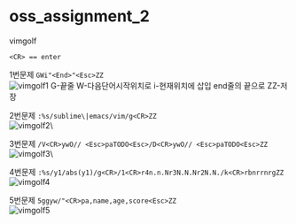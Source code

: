 # oss_assignment_2
vimgolf

`<CR> == enter`


1번문제
`GWi"<End>"<Esc>ZZ` \
![vimgolf1](https://user-images.githubusercontent.com/31243549/144703271-921b527f-e216-4d86-aa1a-cc7242fe1499.gif)
G-끝줄
W-다음단어시작위치로
i-현재위치에 삽입
end줄의 끝으로
ZZ-저장

2번문제
`:%s/sublime\|emacs/vim/g<CR>ZZ`\
![vimgolf2](https://user-images.githubusercontent.com/31243549/144701786-57c630d0-d518-495d-9a56-77a51ef7f612.gif)\


3번문제
`/V<CR>ywO// <Esc>paTODO<Esc>/D<CR>ywO// <Esc>paTODO<Esc>ZZ` \
![vimgolf3](https://user-images.githubusercontent.com/31243549/144702232-2bd4feb9-5274-4e8e-a79c-4cfd5a1258aa.gif)\


4번문제
`:%s/y1/abs(y1)/g<CR>/1<CR>r4n.n.Nr3N.N.Nr2N.N./k<CR>rbnrrnrgZZ` \
![vimgolf4](https://user-images.githubusercontent.com/31243549/144703052-1a5f9c07-7d44-432e-af8b-8afb5a38cb4b.gif)


5번문제
`5ggyw/"<CR>pa,name,age,score<Esc>ZZ` \
![vimgolf5](https://user-images.githubusercontent.com/31243549/144703242-39bc314e-fd79-40ba-9e41-05270e192b1a.gif)
